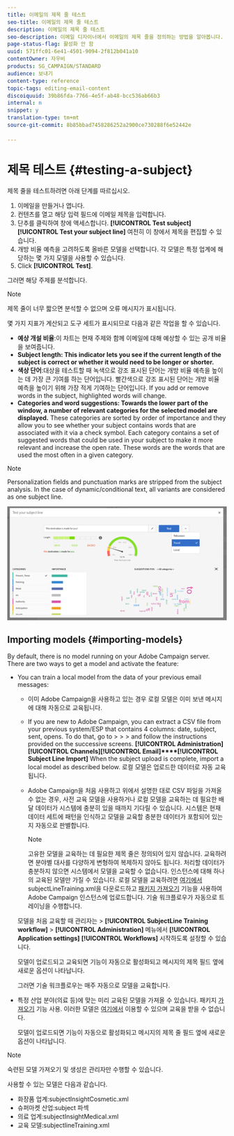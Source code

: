 ```yaml
---
title: 이메일의 제목 줄 테스트
seo-title: 이메일의 제목 줄 테스트
description: 이메일의 제목 줄 테스트
seo-description: 이메일 디자이너에서 이메일의 제목 줄을 정의하는 방법을 알아봅니다.
page-status-flag: 활성화 안 함
uuid: 571ffc01-6e41-4501-9094-2f812b041a10
contentOwner: 자우비
products: SG_CAMPAIGN/STANDARD
audience: 보내기
content-type: reference
topic-tags: editing-email-content
discoiquuid: 39b86fda-7766-4e5f-ab48-bcc536ab66b3
internal: n
snippet: y
translation-type: tm+mt
source-git-commit: 8b85bbad7458286252a2900ce730288f6e52442e

---
```


# 제목 테스트 {#testing-a-subject}

제목 줄을 테스트하려면 아래 단계를 따르십시오.

1. 이메일을 만들거나 엽니다.
1. 컨텐츠를 열고 해당 입력 필드에 이메일 제목을 입력합니다.
1. 단추를 클릭하여 창에 액세스합니다. **[!UICONTROL Test subject]** **[!UICONTROL Test your subject line]** 여전히 이 창에서 제목을 편집할 수 있습니다.
1. 개방 비율 예측을 고려하도록 올바른 모델을 선택합니다. 각 모델은 특정 업계에 해당하는 몇 가지 모델을 사용할 수 있습니다.
1. Click **[!UICONTROL Test]**.

그러면 해당 주제를 분석합니다.

>[!NOTE]
>
>제목 줄이 너무 짧으면 분석할 수 없으며 오류 메시지가 표시됩니다.

몇 가지 지표가 계산되고 도구 세트가 표시되므로 다음과 같은 작업을 할 수 있습니다.

* **예상 개설 비율**:이 차트는 현재 주제와 함께 이메일에 대해 예상할 수 있는 공개 비율을 보여줍니다.
* **Subject length: This indicator lets you see if the current length of the subject is correct or whether it would need to be longer or shorter.**
* **색상 단어**:대상을 테스트할 때 녹색으로 강조 표시된 단어는 개방 비율 예측을 높이는 데 가장 큰 기여를 하는 단어입니다. 빨간색으로 강조 표시된 단어는 개방 비율 예측을 높이기 위해 가장 적게 기여하는 단어입니다. If you add or remove words in the subject, highlighted words will change.
* **Categories and word suggestions: Towards the lower part of the window, a number of relevant categories for the selected model are displayed.** These categories are sorted by order of importance and they allow you to see whether your subject contains words that are associated with it via a check symbol. Each category contains a set of suggested words that could be used in your subject to make it more relevant and increase the open rate. These words are the words that are used the most often in a given category.

>[!NOTE]
>
>Personalization fields and punctuation marks are stripped from the subject analysis. In the case of dynamic/conditional text, all variants are considered as one subject line.

![](assets/predictive_subject_line_example.png)

## Importing models {#importing-models}

By default, there is no model running on your Adobe Campaign server. There are two ways to get a model and activate the feature:

* You can train a local model from the data of your previous email messages:

   * 이미 Adobe Campaign을 사용하고 있는 경우 로컬 모델은 이미 보낸 메시지에 대해 자동으로 교육됩니다.
   * If you are new to Adobe Campaign, you can extract a CSV file from your previous system/ESP that contains 4 columns: date, subject, sent, opens. To do that, go to  &gt;  &gt;  &gt;  and follow the instructions provided on the successive screens. **[!UICONTROL Administration]****[!UICONTROL Channels]****[!UICONTROL Email]****[!UICONTROL Subject Line Import]** When the subject upload is complete, import a local model as described below. 로컬 모델은 업로드한 데이터로 자동 교육됩니다.
   * Adobe Campaign을 처음 사용하고 위에서 설명한 대로 CSV 파일을 가져올 수 없는 경우, 사전 교육 모델을 사용하거나 로컬 모델을 교육하는 데 필요한 배달 데이터가 시스템에 충분히 있을 때까지 기다릴 수 있습니다. 시스템은 현재 데이터 세트에 패턴을 인식하고 모델을 교육할 충분한 데이터가 포함되어 있는지 자동으로 판별합니다.

      >[!NOTE]
      >
      >고유한 모델을 교육하는 데 필요한 제목 줄은 정의되어 있지 않습니다. 교육하려면 분야별 대사를 다양하게 변형하여 복제하지 않아도 됩니다. 처리할 데이터가 충분하지 않으면 시스템에서 모델을 교육할 수 없습니다. 인스턴스에 대해 하나의 교육된 모델만 가질 수 있습니다.
   로컬 모델을 교육하려면 [여기에서](https://support.neolane.net/webApp/downloadCenter?__userConfig=psaDownloadCenter) subjectLineTraining.xml을 다운로드하고 [패키지 가져오기](../../automating/using/managing-packages.md) 기능을 사용하여 Adobe Campaign 인스턴스에 업로드합니다. 기술 워크플로우가 자동으로 트레이닝을 수행합니다.

   모델을 처음 교육할 때 관리자는 &gt; **[!UICONTROL SubjectLine Training workflow]** &gt; **[!UICONTROL Administration]** 메뉴에서 **[!UICONTROL Application settings]** **[!UICONTROL Workflows]** 시작하도록 설정할 수 있습니다.

   모델이 업로드되고 교육되면 기능이 자동으로 활성화되고 메시지의 제목 필드 옆에 새로운 옵션이 나타납니다.

   그러면 기술 워크플로우는 매주 자동으로 모델을 교육합니다.

* 특정 산업 분야(의료 등)에 맞는 미리 교육된 모델을 가져올 수 있습니다. 패키지 [가져오기](../../automating/using/managing-packages.md) 기능 사용. 이러한 모델은 [여기에서](https://support.neolane.net/webApp/downloadCenter?__userConfig=psaDownloadCenter) 이용할 수 있으며 교육을 받을 수 없습니다.

   모델이 업로드되면 기능이 자동으로 활성화되고 메시지의 제목 줄 필드 옆에 새로운 옵션이 나타납니다.

>[!NOTE]
>
>숙련된 모델 가져오기 및 생성은 관리자만 수행할 수 있습니다.

사용할 수 있는 모델은 다음과 같습니다.

* 화장품 업계:subjectInsightCosmetic.xml
* 슈퍼마켓 산업:subject 파섹
* 의료 업계:subjectInsightMedical.xml
* 교육 모델:subjectlineTraining.xml